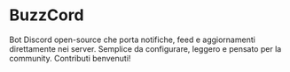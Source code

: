 # BuzzCord
Bot Discord open-source che porta notifiche, feed e aggiornamenti direttamente nei server. Semplice da configurare, leggero e pensato per la community. Contributi benvenuti!
